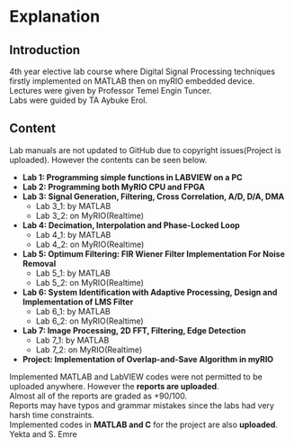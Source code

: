 # Explanation
## Introduction
4th year elective lab course where Digital Signal Processing techniques firstly implemented on MATLAB then on myRIO embedded device. \
Lectures were given by Professor Temel Engin Tuncer. \
Labs were guided by TA Aybuke Erol. 
## Content
Lab manuals are not updated to GitHub due to copyright issues(Project is uploaded). However the contents can be seen below. 

* **Lab 1: Programming simple functions in LABVIEW on a PC**
* **Lab 2: Programming both MyRIO CPU and FPGA**
* **Lab 3: Signal Generation, Filtering, Cross Correlation, A/D, D/A, DMA** 
	* Lab 3_1: by MATLAB 
	* Lab 3_2: on MyRIO(Realtime) 
* **Lab 4: Decimation, Interpolation and Phase-Locked Loop**
	* Lab 4_1: by MATLAB 
	* Lab 4_2: on MyRIO(Realtime) 
* **Lab 5: Optimum Filtering: FIR Wiener Filter Implementation For Noise Removal** 
	* Lab 5_1: by MATLAB
	* Lab 5_2: on MyRIO(Realtime)
* **Lab 6: System Identification with Adaptive Processing, Design and Implementation of LMS Filter** 
	* Lab 6_1: by MATLAB
	* Lab 6_2: on MyRIO(Realtime)
* **Lab 7: Image Processing, 2D FFT, Filtering, Edge Detection** 
	* Lab 7_1: by MATLAB
	* Lab 7_2: on MyRIO(Realtime)
* **Project: Implementation of Overlap-and-Save Algorithm in myRIO**

Implemented MATLAB and LabVIEW codes were not permitted to be uploaded anywhere. However the **reports are uploaded**. \
Almost all of the reports are graded as +90/100. \
Reports may have typos and grammar mistakes since the labs had very harsh time constraints. \
Implemented codes in **MATLAB and C** for the project are also **uploaded**. \
Yekta and S. Emre

